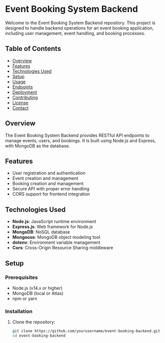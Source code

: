 # Event Booking System Backend

Welcome to the Event Booking System Backend repository. This project is designed to handle backend operations for an event booking application, including user management, event handling, and booking processes.

## Table of Contents

- [Overview](#overview)
- [Features](#features)
- [Technologies Used](#technologies-used)
- [Setup](#setup)
- [Usage](#usage)
- [Endpoints](#endpoints)
- [Deployment](#deployment)
- [Contributing](#contributing)
- [License](#license)
- [Contact](#contact)

## Overview

The Event Booking System Backend provides RESTful API endpoints to manage events, users, and bookings. It is built using Node.js and Express, with MongoDB as the database.

## Features

- User registration and authentication
- Event creation and management
- Booking creation and management
- Secure API with proper error handling
- CORS support for frontend integration

## Technologies Used

- **Node.js**: JavaScript runtime environment
- **Express.js**: Web framework for Node.js
- **MongoDB**: NoSQL database
- **Mongoose**: MongoDB object modeling tool
- **dotenv**: Environment variable management
- **Cors**: Cross-Origin Resource Sharing middleware

## Setup

### Prerequisites

- Node.js (v14.x or higher)
- MongoDB (local or Atlas)
- npm or yarn

### Installation

1. Clone the repository:
   ```bash
   git clone https://github.com/yourusername/event-booking-backend.git
   cd event-booking-backend
